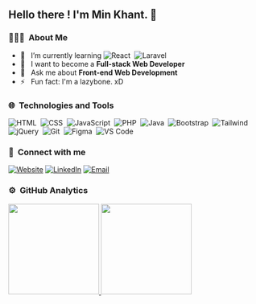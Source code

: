 <h2> Hello there ! I'm Min Khant. 👋</h2>

<h3> 👨🏻‍💻 &nbsp;About Me </h3>

- 🌱 &nbsp; I’m currently learning ![React](https://img.shields.io/badge/-React-05122A?style=flat&logo=react) &nbsp;![Laravel](https://img.shields.io/badge/-Laravel-05122A?style=flat&logo=Laravel)
- 🚀 &nbsp; I want to become a **Full-stack Web Developer**
- 💬 &nbsp; Ask me about **Front-end Web Development**
- ⚡ &nbsp; Fun fact: I'm a lazybone. xD

<h3> 🌐 &nbsp;Technologies and Tools</h3>

  ![HTML](https://img.shields.io/badge/-HTML-05122A?style=flat&logo=HTML5)&nbsp;
  ![CSS](https://img.shields.io/badge/-CSS-05122A?style=flat&logo=CSS3&logoColor=1572B6)&nbsp;
  ![JavaScript](https://img.shields.io/badge/-JavaScript-05122A?style=flat&logo=javascript)&nbsp;
  ![PHP](https://img.shields.io/badge/-PHP-05122A?style=flat&logo=Php)&nbsp;
  ![Java](https://img.shields.io/badge/-Java-05122A?style=flat&logo=Java)&nbsp;
  ![Bootstrap](https://img.shields.io/badge/-Bootstrap-05122A?style=flat&logo=bootstrap)&nbsp;
  ![Tailwind](https://img.shields.io/badge/-Tailwind-05122A?style=flat&logo=Tailwindcss)&nbsp;
  ![jQuery](https://img.shields.io/badge/-jQuery-05122A?style=flat&logo=jquery)&nbsp;
  ![Git](https://img.shields.io/badge/-Git-05122A?style=flat&logo=git)&nbsp;
  ![Figma](https://img.shields.io/badge/-Figma-05122A?style=flat&logo=figma)&nbsp;
  ![VS Code](https://img.shields.io/badge/-VS%20Code-05122A?style=flat&logo=visual-studio-code&logoColor=007ACC)
<br/>
<h3>🔎&nbsp; Connect with me </h3>
<a href="https://min276.github.io/"><img alt="Website" src="https://img.shields.io/badge/Website-min276.github.io-05122A?style=flat-square&logo=google-chrome"></a>
<a href="https://www.linkedin.com/in/minkhantkyaw-dev/"><img alt="LinkedIn" src="https://img.shields.io/badge/LinkedIn-Min%20Khant%20Kyaw-05122A?style=flat-square&logo=linkedin"></a>
<a href="mailto:minkhantkyaw@ttu.edu.mm"><img alt="Email" src="https://img.shields.io/badge/Email-minkhantkyaw@ttu.edu.mm-05122A?style=flat-square&logo=gmail"></a>
<br/>
<h3> ⚙️ &nbsp;GitHub Analytics</h3>
<a href="https://github.com/Min276">
  <img height="180em" src="https://github-readme-stats-eight-theta.vercel.app/api?username=Min276&show_icons=true&theme=algolia&include_all_commits=true&count_private=true" />
  <img height="180em" src="https://github-readme-stats-eight-theta.vercel.app/api/top-langs/?username=Min276&layout=compact&langs_count=8&theme=algolia" />
</a>

